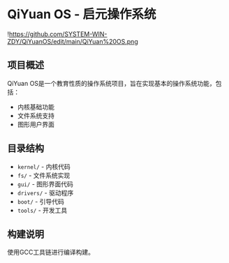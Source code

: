 # QiYuan OS - 启元操作系统

!https://github.com/SYSTEM-WIN-ZDY/QiYuanOS/edit/main/QiYuan%20OS.png

## 项目概述
QiYuan OS是一个教育性质的操作系统项目，旨在实现基本的操作系统功能，包括：
- 内核基础功能
- 文件系统支持
- 图形用户界面

## 目录结构
- `kernel/` - 内核代码
- `fs/` - 文件系统实现
- `gui/` - 图形界面代码
- `drivers/` - 驱动程序
- `boot/` - 引导代码
- `tools/` - 开发工具

## 构建说明
使用GCC工具链进行编译构建。